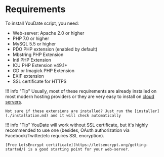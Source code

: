 # Requirements

To install YouDate script, you need:

* Web-server: Apache 2.0 or higher
* PHP 7.0 or higher
* MySQL 5.5 or higher
* PDO PHP extension (enabled by default)
* Mbstring PHP Extension
* Intl PHP Extension
* ICU PHP Extension v49.1+
* GD or Imagick PHP Extension
* EXIF extension
* SSL certificate for HTTPS

!!! info "Tip"
    Usually, most of these requirements are already installed on most modern hosting providers or they are very easy to install on [cloud servers](https://m.do.co/c/fb640e5ae52b).
    
    Not sure if these extensions are installed? Just run the [installer](./installation.md) and it will check automatically
    
!!! info "Tip"
    YouDate will work without SSL certificate, but it's highly recommended to use one (besides, OAuth authorization via Facebook/Twitter/etc requires SSL encryption). 
    
    [Free LetsEncrypt certificate](https://letsencrypt.org/getting-started/) is a good starting point for your web-server.
